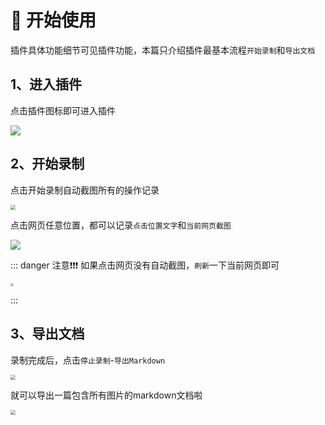 # 🚀 开始使用

插件具体功能细节可见插件功能，本篇只介绍插件最基本流程`开始录制`和`导出文档`

## 1、进入插件

点击插件图标即可进入插件

![](https://raw.gitmirror.com/TWO-ICE/image/main/week/202508190947905.png)

## 2、开始录制

点击开始录制自动截图所有的操作记录

<img src="https://raw.gitmirror.com/TWO-ICE/image/main/week/202508190956014.png" style="zoom: 50%;" />

点击网页任意位置，都可以记录`点击位置文字`和`当前网页截图`

![](https://raw.gitmirror.com/TWO-ICE/image/main/week/202508190955808.png)

::: danger 注意❗❗❗
如果点击网页没有自动截图，`刷新`一下当前网页即可

<img src="https://raw.gitmirror.com/TWO-ICE/image/main/week/202508191037055.png" style="zoom: 33%;" />

:::

## 3、导出文档

录制完成后，点击`停止录制`-`导出Markdown`

<img src="https://raw.gitmirror.com/TWO-ICE/image/main/week/202508191013286.png" style="zoom:50%;" />

就可以导出一篇包含所有图片的markdown文档啦

<img src="https://raw.gitmirror.com/TWO-ICE/image/main/week/202508191015339.png" style="zoom:50%;" />

